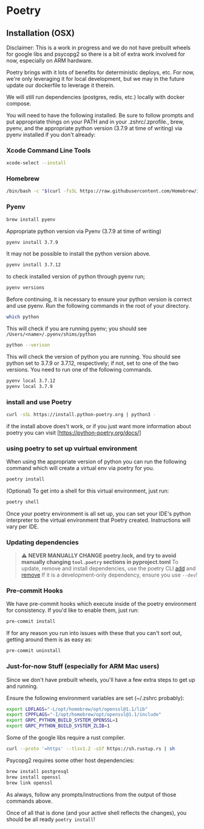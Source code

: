 # Poetry

## Installation (OSX)

Disclaimer: This is a work in progress and we do not have prebuilt wheels for google libs and psycopg2 so there is a bit of extra work involved for now, especially on ARM hardware.

Poetry brings with it lots of benefits for deterministic deploys, etc. For now, we're only leveraging it for local development, but we may in the future update our dockerfile to leverage it therein.

We will still run dependencies (postgres, redis, etc.) locally with docker compose.

You will need to have the following installed. Be sure to follow prompts and put appropriate things on your PATH and in your .zshrc/.zprofile., brew, pyenv, and the appropriate python version (3.7.9 at time of writing) via pyenv installed if you don't already:

### Xcode Command Line Tools

```bash
xcode-select --install
```

### Homebrew

```bash
/bin/bash -c "$(curl -fsSL https://raw.githubusercontent.com/Homebrew/install/HEAD/install.sh)"
```

### Pyenv

```bash
brew install pyenv
```

Appropriate python version via Pyenv (3.7.9 at time of writing)

```bash
pyenv install 3.7.9
```

It may not be possible to install the python version above.

```bash
pyenv install 3.7.12
```

to check installed version of python through pyenv run;

```bash
pyenv versions
```

Before continuing, it is necessary to ensure your python version is correct and use pyenv. Run the following commands in the root of your directory.

```bash
which python
```

This will check if you are running pyenv; you should see `/Users/<name>/.pyenv/shims/python`

```bash
python --verison 
```

This will check the version of python you are running. You should see python set to 3.7.9 or 3.7.12, respectively; if not, set to one of the two versions. You need to run one of the following commands.

```bash
pyenv local 3.7.12
pyenv local 3.7.9
```

### install and use Poetry

```bash
curl -sSL https://install.python-poetry.org | python3 -
```

if the install above does't work, or if you just want more information about poetry you can visit [https://python-poetry.org/docs/]

### using poetry to set up vuirtual environment

When using the appropriate version of python you can run the following command which will create a virtual env via poetry for you.

```bash
poetry install
```

(Optional) To get into a shell for this virtual environment, just run:

```bash
poetry shell
```

Once your poetry environment is all set up, you can set your IDE's python interpreter to the virtual environment that Poetry created.
Instructions will vary per IDE.

### Updating dependencies

> :warning: **NEVER MANUALLY CHANGE poetry.lock, and try to avoid manually changing `tool.poetry` sections in pyproject.toml**
To update, remove and install dependencies, use the poetry CLI [add](https://python-poetry.org/docs/cli/#add) and [remove](https://python-poetry.org/docs/cli/#remove)
If it is a development-only dependency, ensure you use `--dev`!

### Pre-commit Hooks

We have pre-commit hooks which execute inside of the poetry environment for consistency. If you'd like to enable them, just run:

```bash
pre-commit install
```

If for any reason you run into issues with these that you can't sort out, getting around them is as easy as:

```bash
pre-commit uninstall
```

### Just-for-now Stuff (especially for ARM Mac users)

Since we don't have prebuilt wheels, you'll have a few extra steps to get up and running.

Ensure the following environment variables are set (~/.zshrc probably):

```bash
export LDFLAGS="-L/opt/homebrew/opt/openssl@1.1/lib"
export CPPFLAGS="-I/opt/homebrew/opt/openssl@1.1/include"
export GRPC_PYTHON_BUILD_SYSTEM_OPENSSL=1
export GRPC_PYTHON_BUILD_SYSTEM_ZLIB=1
```

Some of the google libs require a rust compiler.

```bash
curl --proto '=https' --tlsv1.2 -sSf https://sh.rustup.rs | sh
```

Psycopg2 requires some other host dependencies:

```bash
brew install postgresql
brew install openssl
brew link openssl
```

As always, follow any prompts/instructions from the output of those commands above.

Once of all that is done (and your active shell reflects the changes), you should be all ready `poetry install`!

